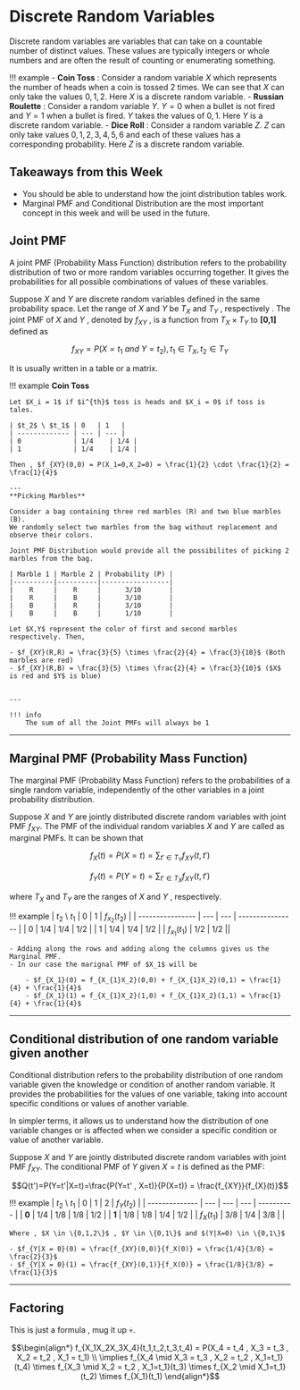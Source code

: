 # Discrete Random Variables 
Discrete random variables are variables that can take on a countable number of distinct values. 
These values are typically integers or whole numbers and are often the result of counting or enumerating something. 

!!! example 
    - **Coin Toss** : Consider a random variable $X$ which represents the number of heads
    when a coin is tossed $2$ times. We can see that $X$ can only take the values $0 , 1 , 2$.
    Here $X$ is a discrete random variable.
    - **Russian Roulette** : Consider a random variable $Y$. $Y = 0$ when a bullet is not fired and $Y=1$ when 
    a bullet is fired. $Y$ takes the values of $0,1$.
    Here $Y$ is a discrete random variable.
    - **Dice Roll** : Consider a random variable $Z$. $Z$ can only take values $0,1,2,3,4,5,6$ and each of these 
    values has a corresponding probability.
    Here $Z$ is a discrete random variable.


## Takeaways from this Week 
- You should be able to understand how the joint distribution tables work.
- Marginal PMF and Conditional Distribution are the most important concept in this week and will be used in the future.

## Joint PMF
A joint PMF (Probability Mass Function) distribution refers to the probability distribution of two or 
more random variables occurring together. It gives the probabilities for all possible combinations of values of these variables.

Suppose $X$ and $Y$ are discrete random variables defined in the same probability space.
Let the range of $X$ and $Y$ be $T_X$ and $T_Y$ , respectively .
The joint PMF of $X$ and $Y$ , denoted by $f_{XY}$ , is a function from $T_X \times T_Y$ to **[0,1]** defined as

$$f_{XY} = P(X = t_1 \ and \ Y=t_2) , t_1 \in T_X , t_2 \in T_Y$$

It is usually written in a table or a matrix.

!!! example
    **Coin Toss**

    Let $X_i = 1$ if $i^{th}$ toss is heads and $X_i = 0$ if toss is tales.

    | $t_2$ \ $t_1$ | 0   | 1   |
    | ------------- | --- | --- |
    | 0             | 1/4    | 1/4 |
    | 1             | 1/4    | 1/4 |

    Then , $f_{XY}(0,0) = P(X_1=0,X_2=0) = \frac{1}{2} \cdot \frac{1}{2} = \frac{1}{4}$  

    ---
    **Picking Marbles**

    Consider a bag containing three red marbles (R) and two blue marbles (B). 
    We randomly select two marbles from the bag without replacement and observe their colors.

    Joint PMF Distribution would provide all the possibilites of picking 2 marbles from the bag.

    | Marble 1 | Marble 2 | Probability (P) |
    |----------|----------|-----------------|
    |    R     |    R     |      3/10       |
    |    R     |    B     |      3/10       |
    |    B     |    R     |      3/10       |
    |    B     |    B     |      1/10       |

    Let $X,Y$ represent the color of first and second marbles respectively. Then,

    - $f_{XY}(R,R) = \frac{3}{5} \times \frac{2}{4} = \frac{3}{10}$ (Both marbles are red)
    - $f_{XY}(R,B) = \frac{3}{5} \times \frac{2}{4} = \frac{3}{10}$ ($X$ is red and $Y$ is blue)


    ---

    !!! info 
        The sum of all the Joint PMFs will always be 1


---

## Marginal PMF (Probability Mass Function)
The marginal PMF (Probability Mass Function) refers to the probabilities of a single random variable, 
independently of the other variables in a joint probability distribution.

Suppose $X$ and $Y$ are jointly distributed discrete random variables with joint PMF $f_{XY}$.
The PMF of the individual random variables $X$ and $Y$ are called as marginal PMFs. It can be shown that

$$f_X(t)=P(X=t)=\sum_{t'\in T_Y} f_{XY}(t,t')$$

$$f_Y(t)=P(Y=t)=\sum_{t'\in T_X} f_{XY}(t,t')$$

where $T_X$ and $T_Y$ are the ranges of $X$ and $Y$ , respectively.


!!! example
    | $t_2$ \ $t_1$ | 0 | 1 | $f_{x_{2}}(t_2)$ |
    | ---------------- | --- | --- | ---------------- |
    | 0 | 1/4 | 1/4 | 1/2 |
    | 1 | 1/4 | 1/4 | 1/2 |
    | $f_{x_{1}}(t_1)$ | 1/2 | 1/2 ||

    - Adding along the rows and adding along the columns gives us the Marginal PMF.
    - In our case the marignal PMF of $X_1$ will be

        - $f_{X_1}(0) = f_{X_{1}X_2}(0,0) + f_{X_{1}X_2}(0,1) = \frac{1}{4} + \frac{1}{4}$
        - $f_{X_1}(1) = f_{X_{1}X_2}(1,0) + f_{X_{1}X_2}(1,1) = \frac{1}{4} + \frac{1}{4}$

---

## Conditional distribution of one random variable given another
Conditional distribution refers to the probability distribution of one random variable given the knowledge 
or condition of another random variable. It provides the probabilities for the values of one variable, 
taking into account specific conditions or values of another variable.

In simpler terms, it allows us to understand how the distribution of one variable changes 
or is affected when we consider a specific condition or value of another variable.

Suppose $X$ and $Y$ are jointly distributed discrete random variables with joint PMF $f_{XY}$. The conditional PMF of $Y$ given $X=t$ is defined as the PMF:

$$Q(t')=P(Y=t'|X=t)=\frac{P(Y=t' , X=t)}{P(X=t)} = \frac{f_{XY}}{f_{X}(t)}$$

!!! example
    | $t_2$ \\ $t_1$ | 0 | 1 | 2 | $f_Y(t_2)$ |
    | -------------- | --- | --- | --- | ---------- |
    | **0** | 1/4 | 1/8 | 1/8 | 1/2 |
    | **1** | 1/8 | 1/8 | 1/4 | 1/2 |
    | $f_X(t_1)$ | 3/8 | 1/4 | 3/8 | |

    Where , $X \in \{0,1,2\}$ , $Y \in \{0,1\}$ and $(Y|X=0) \in \{0,1\}$

    - $f_{Y|X = 0}(0) = \frac{f_{XY}(0,0)}{f_X(0)} = \frac{1/4}{3/8} = \frac{2}{3}$
    - $f_{Y|X = 0}(1) = \frac{f_{XY}(0,1)}{f_X(0)} = \frac{1/8}{3/8} = \frac{1}{3}$

---

## Factoring
This is just a formula , mug it up 💀.

$$\begin{align*}
f_{X_1X_2X_3X_4}(t_1,t_2,t_3,t_4) = P(X_4 = t_4 , X_3 = t_3 , X_2 = t_2 , X_1 = t_1)
\\
\implies f_{X_4 \mid X_3 = t_3 , X_2 = t_2 , X_1=t_1}(t_4) \times f_{X_3 \mid X_2 = t_2 , X_1=t_1}(t_3) \times f_{X_2 \mid X_1=t_1}(t_2) \times f_{X_1}(t_1)
\end{align*}$$

